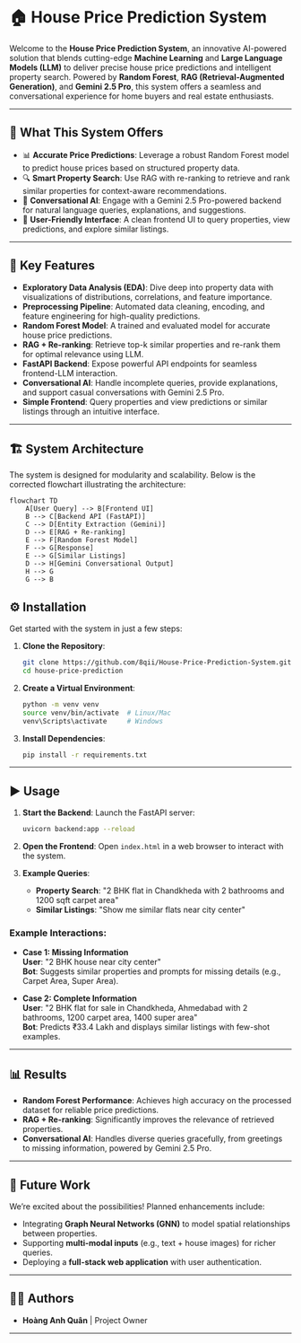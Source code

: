 # 🏠 House Price Prediction System

Welcome to the **House Price Prediction System**, an innovative AI-powered solution that blends cutting-edge **Machine Learning** and **Large Language Models (LLM)** to deliver precise house price predictions and intelligent property search. Powered by **Random Forest**, **RAG (Retrieval-Augmented Generation)**, and **Gemini 2.5 Pro**, this system offers a seamless and conversational experience for home buyers and real estate enthusiasts.

---

## 🌟 What This System Offers

- 📊 **Accurate Price Predictions**: Leverage a robust Random Forest model to predict house prices based on structured property data.
- 🔍 **Smart Property Search**: Use RAG with re-ranking to retrieve and rank similar properties for context-aware recommendations.
- 💬 **Conversational AI**: Engage with a Gemini 2.5 Pro-powered backend for natural language queries, explanations, and suggestions.
- 🚀 **User-Friendly Interface**: A clean frontend UI to query properties, view predictions, and explore similar listings.

---

## 🚀 Key Features

- **Exploratory Data Analysis (EDA)**: Dive deep into property data with visualizations of distributions, correlations, and feature importance.
- **Preprocessing Pipeline**: Automated data cleaning, encoding, and feature engineering for high-quality predictions.
- **Random Forest Model**: A trained and evaluated model for accurate house price predictions.
- **RAG + Re-ranking**: Retrieve top-k similar properties and re-rank them for optimal relevance using LLM.
- **FastAPI Backend**: Expose powerful API endpoints for seamless frontend-LLM interaction.
- **Conversational AI**: Handle incomplete queries, provide explanations, and support casual conversations with Gemini 2.5 Pro.
- **Simple Frontend**: Query properties and view predictions or similar listings through an intuitive interface.

---

## 🏗️ System Architecture

The system is designed for modularity and scalability. Below is the corrected flowchart illustrating the architecture:

```mermaid
flowchart TD
    A[User Query] --> B[Frontend UI]
    B --> C[Backend API (FastAPI)]
    C --> D[Entity Extraction (Gemini)]
    D --> E[RAG + Re-ranking]
    E --> F[Random Forest Model]
    F --> G[Response]
    E --> G[Similar Listings]
    D --> H[Gemini Conversational Output]
    H --> G
    G --> B
```

## ⚙️ Installation

Get started with the system in just a few steps:

1. **Clone the Repository**:
   ```bash
   git clone https://github.com/8qii/House-Price-Prediction-System.git
   cd house-price-prediction
   ```

2. **Create a Virtual Environment**:
   ```bash
   python -m venv venv
   source venv/bin/activate  # Linux/Mac
   venv\Scripts\activate     # Windows
   ```

3. **Install Dependencies**:
   ```bash
   pip install -r requirements.txt
   ```

---

## ▶️ Usage

1. **Start the Backend**:
   Launch the FastAPI server:
   ```bash
   uvicorn backend:app --reload
   ```

2. **Open the Frontend**:
   Open `index.html` in a web browser to interact with the system.

3. **Example Queries**:
   - **Property Search**: "2 BHK flat in Chandkheda with 2 bathrooms and 1200 sqft carpet area"
   - **Similar Listings**: "Show me similar flats near city center"

### Example Interactions:

- **Case 1: Missing Information**  
  **User**: "2 BHK house near city center"  
  **Bot**: Suggests similar properties and prompts for missing details (e.g., Carpet Area, Super Area).

- **Case 2: Complete Information**  
  **User**: "2 BHK flat for sale in Chandkheda, Ahmedabad with 2 bathrooms, 1200 carpet area, 1400 super area"  
  **Bot**: Predicts ₹33.4 Lakh and displays similar listings with few-shot examples.

---

## 📊 Results

- **Random Forest Performance**: Achieves high accuracy on the processed dataset for reliable price predictions.
- **RAG + Re-ranking**: Significantly improves the relevance of retrieved properties.
- **Conversational AI**: Handles diverse queries gracefully, from greetings to missing information, powered by Gemini 2.5 Pro.

---

## 🔮 Future Work

We’re excited about the possibilities! Planned enhancements include:
- Integrating **Graph Neural Networks (GNN)** to model spatial relationships between properties.
- Supporting **multi-modal inputs** (e.g., text + house images) for richer queries.
- Deploying a **full-stack web application** with user authentication.

---

## 👨‍💻 Authors

- **Hoàng Anh Quân** | Project Owner

---

